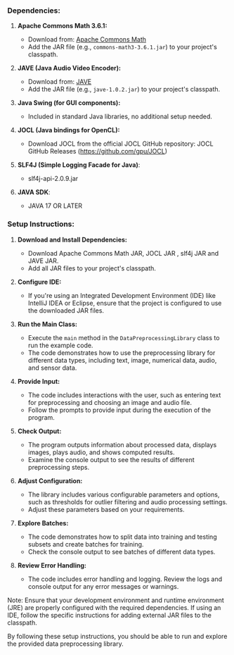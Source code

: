### Dependencies:
1. **Apache Commons Math 3.6.1:**
   - Download from: [Apache Commons Math](http://commons.apache.org/proper/commons-math/download_math.cgi)
   - Add the JAR file (e.g., `commons-math3-3.6.1.jar`) to your project's classpath.

2. **JAVE (Java Audio Video Encoder):**
   - Download from: [JAVE](https://github.com/a-schild/jave2)
   - Add the JAR file (e.g., `jave-1.0.2.jar`) to your project's classpath.

3. **Java Swing (for GUI components):**
   - Included in standard Java libraries, no additional setup needed.
 
3. **JOCL (Java bindings for OpenCL):**
   - Download JOCL from the official JOCL GitHub repository: JOCL GitHub Releases (https://github.com/gpu/JOCL)
     
4. **SLF4J (Simple Logging Facade for Java)**:
   - slf4j-api-2.0.9.jar
     
5. **JAVA SDK**:
   - JAVA 17 OR LATER
     
### Setup Instructions:

1. **Download and Install Dependencies:**
   - Download Apache Commons Math JAR, JOCL JAR , slf4j JAR and JAVE JAR.
   - Add all JAR files to your project's classpath.

2. **Configure IDE:**
   - If you're using an Integrated Development Environment (IDE) like IntelliJ IDEA or Eclipse, ensure that the project is configured to use the downloaded JAR files.

3. **Run the Main Class:**
   - Execute the `main` method in the `DataPreprocessingLibrary` class to run the example code.
   - The code demonstrates how to use the preprocessing library for different data types, including text, image, numerical data, audio, and sensor data.

4. **Provide Input:**
   - The code includes interactions with the user, such as entering text for preprocessing and choosing an image and audio file.
   - Follow the prompts to provide input during the execution of the program.

5. **Check Output:**
   - The program outputs information about processed data, displays images, plays audio, and shows computed results.
   - Examine the console output to see the results of different preprocessing steps.

6. **Adjust Configuration:**
   - The library includes various configurable parameters and options, such as thresholds for outlier filtering and audio processing settings.
   - Adjust these parameters based on your requirements.

7. **Explore Batches:**
   - The code demonstrates how to split data into training and testing subsets and create batches for training.
   - Check the console output to see batches of different data types.

8. **Review Error Handling:**
   - The code includes error handling and logging. Review the logs and console output for any error messages or warnings.

Note: Ensure that your development environment and runtime environment (JRE) are properly configured with the required dependencies. If using an IDE, follow the specific instructions for adding external JAR files to the classpath.

By following these setup instructions, you should be able to run and explore the provided data preprocessing library. 
